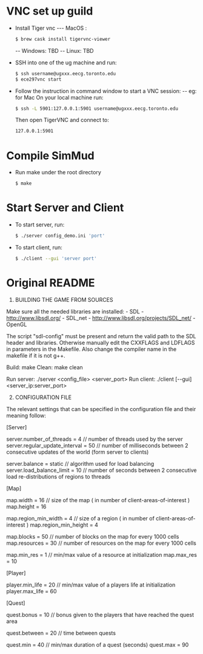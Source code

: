 

# VNC set up guild

- Install Tiger vnc
  --- MacOS :  
    ```sh
    $ brew cask install tigervnc-viewer
    ```
    -- Windows: TBD
    -- Linux: TBD
  
- SSH into one of the ug machine and run:
    ```sh
    $ ssh username@ugxxx.eecg.toronto.edu
    $ ece297vnc start
    ```
- Follow the instruction in command window to start a VNC session:
  -- eg: for Mac
    On your local machine run:
    ```sh
    $ ssh -L 5901:127.0.0.1:5901 username@ugxxx.eecg.toronto.edu
    ```
    Then open TigerVNC and connect to:
    ```sh
    127.0.0.1:5901
    ```

# Compile SimMud

- Run make under the root directory
    ```sh
    $ make
    ```
    
# Start Server and Client

- To start server, run:
    ```sh
    $ ./server config_demo.ini 'port'
    ```
- To start client, run:
    ```sh
    $ ./client --gui 'server port'
    ```
# Original README

1. BUILDING THE GAME FROM SOURCES

Make sure all the needed libraries are installed:
	- SDL - http://www.libsdl.org/
	- SDL_net - http://www.libsdl.org/projects/SDL_net/
	- OpenGL

The script "sdl-config" must be present and return the valid path to the SDL header and libraries. Otherwise manually edit the CXXFLAGS and LDFLAGS in parameters in the Makefile. Also change the compiler name in the makefile if it is not g++.

Build:	make
Clean:	make clean

Run server:		./server <config_file> <server_port>
Run client:		./client [--gui] <server_ip:server_port>

2. CONFIGURATION FILE

The relevant settings that can be specified in the configuration file and their meaning follow:


[Server]

server.number_of_threads = 4				//	number of threads used by the server
server.regular_update_interval = 50			//	number of milliseconds between 2 consecutive updates of the world (form server to clients)

server.balance = static						//	algorithm used for load balancing
server.load_balance_limit = 10				//	number of seconds between 2 consecutive load re-distributions of regions to threads

[Map]

map.width = 16								//	size of the map ( in number of client-areas-of-interest )
map.height = 16

map.region_min_width = 4					//	size of a region ( in number of client-areas-of-interest )
map.region_min_height = 4

map.blocks = 50								//	number of blocks on the map for every 1000 cells
map.resources = 30							//	number of resources on the map for every 1000 cells

map.min_res = 1								//	min/max value of a resource at initialization
map.max_res = 10



[Player]

player.min_life = 20						//	min/max value of a players life at initialization
player.max_life = 60

[Quest]

quest.bonus = 10							//	bonus given to the players that have reached the quest area

quest.between = 20							//	time between quests

quest.min = 40								//	min/max duration of a quest (seconds)
quest.max = 90
